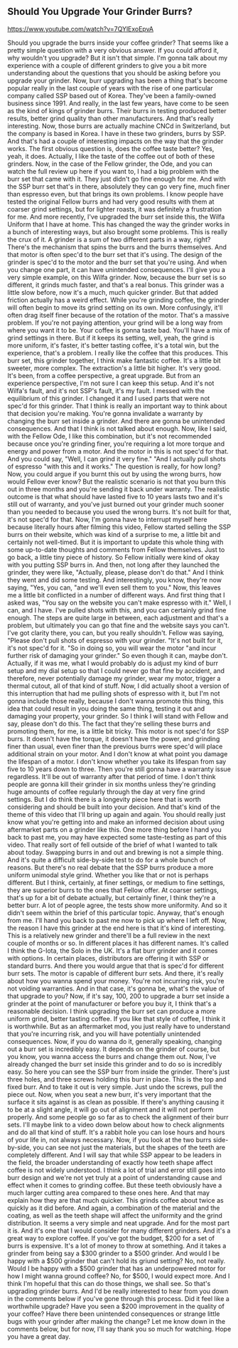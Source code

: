 ## Should You Upgrade Your Grinder Burrs?

<https://www.youtube.com/watch?v=7QYlExoEpvA>

Should you upgrade the burrs
inside your coffee grinder?
That seems like a pretty simple question
with a very obvious answer.
If you could afford it,
why wouldn't you upgrade?
But it isn't that simple.
I'm gonna talk about my experience
with a couple of different
grinders to give you
a bit more understanding
about the questions
that you should be asking
before you upgrade your grinder.
Now, burr upgrading has been a thing
that's become popular really
in the last couple of years
with the rise of one particular company
called SSP based out of Korea.
They've been a family-owned
business since 1991.
And really, in the last few years,
have come to be seen as the
kind of kings of grinder burrs.
Their burrs in testing
produced better results,
better grind quality
than other manufacturers.
And that's really interesting.
Now, those burrs are actually
machine CNCd in Switzerland,
but the company is based in Korea.
I have in these two
grinders, burrs by SSP.
And that's had a couple
of interesting impacts
on the way that the grinder works.
The first obvious question is,
does the coffee taste better?
Yes, yeah, it does.
Actually, I like the taste of the coffee
out of both of these grinders.
Now, in the case of the
Fellow grinder, the Ode,
and you can watch the full
review up here if you want to,
I had a big problem with the
burr set that came with it.
They just didn't go fine enough for me.
And with the SSP burr set that's in there,
absolutely they can go very fine,
much finer than espresso even,
but that brings its own problems.
I know people have tested
the original Fellow burrs
and had very good results with them
at coarser grind settings,
but for lighter roasts,
it was definitely a frustration for me.
And more recently, I've upgraded
the burr set inside this,
the Wilfa Uniform that I have at home.
This has changed the way the grinder works
in a bunch of interesting ways,
but also brought some problems.
This is really the crux of it.
A grinder is a sum of two
different parts in a way, right?
There's the mechanism that spins the burrs
and the burrs themselves.
And that motor is often spec'd
to the burr set that it's using.
The design of the grinder is spec'd
to the motor and the burr
set that you're using.
And when you change one part,
it can have unintended consequences.
I'll give you a very simple
example, on this Wilfa grinder.
Now, because the burr set is so different,
it grinds much faster,
and that's a real bonus.
This grinder was a little slow before,
now it's a much, much quicker grinder.
But that added friction
actually has a weird effect.
While you're grinding coffee,
the grinder will often begin to move
its grind setting on its own.
More confusingly, it'll
often drag itself finer
because of the rotation of the motor.
That's a massive problem.
If you're not paying attention,
your grind will be a long way
from where you want it to be.
Your coffee is gonna taste bad.
You'll have a mix of
grind settings in there.
But if it keeps its setting, well, yeah,
the grind is more uniform, it's faster,
it's better tasting
coffee, it's a total win,
but the experience, that's a problem.
I really like the coffee
that this produces.
This burr set, this grinder together,
I think make fantastic coffee.
It's a little bit sweeter, more complex.
The extraction's a little bit higher.
It's very good.
It's been, from a coffee
perspective, a great upgrade.
But from an experience perspective,
I'm not sure I can keep this setup.
And it's not Wilfa's fault,
and it's not SSP's fault, it's my fault.
I messed with the
equilibrium of this grinder.
I changed it and I used
parts that were not spec'd
for this grinder.
That I think is really an important way
to think about that
decision you're making.
You're gonna invalidate a warranty
by changing the burr set inside a grinder.
And there are gonna be
unintended consequences.
And that I think is not
talked about enough.
Now, like I said, with the Fellow Ode,
I like this combination,
but it's not recommended because
once you're grinding finer,
you're requiring a lot more torque
and energy and power from a motor.
And the motor in this
is not spec'd for that.
And you could say, "Well,
I can grind it very fine."
"And I actually pull shots of espresso
"with this and it works."
The question is really, for how long?
Now, you could argue if you burnt this out
by using the wrong burrs,
how would Fellow ever know?
But the realistic scenario
is not that you burn this out
in three months and you're
sending it back under warranty.
The realistic outcome is
that what should have lasted
five to 10 years lasts two and
it's still out of warranty,
and you've just burned out
your grinder much sooner
than you needed to because
you used the wrong burrs.
It's not built for that,
it's not spec'd for that.
Now, I'm gonna have to
interrupt myself here
because literally hours
after filming this video,
Fellow started selling the
SSP burrs on their website,
which was kind of a surprise to me,
a little bit and certainly not well-timed.
But it is important to
update this whole thing
with some up-to-date thoughts
and comments from Fellow themselves.
Just to go back, a little
tiny piece of history.
So Fellow initially were kind of okay
with you putting SSP burrs in.
And then, not long after
they launched the grinder,
they were like, "Actually,
please, please don't do that."
And I think they went
and did some testing.
And interestingly, you know,
they're now saying, "Yes, you can,
"and we'll even sell them to you."
Now, this leaves me a
little bit conflicted
in a number of different ways.
And first thing that I asked was,
"You say on the website you
can't make espresso with it."
Well, I can, and I have.
I've pulled shots with this,
and you can certainly grind fine enough.
The steps are quite large in between,
each adjustment and that's a problem,
but ultimately you can go that fine
and the website says you can't.
I've got clarity there, you
can, but you really shouldn't.
Fellow was saying,
"Please don't pull shots of
espresso with your grinder.
"It's not built for it,
it's not spec'd for it.
"So in doing so, you will wear the motor
"and incur further risk
of damaging your grinder."
So even though it can, maybe don't.
Actually, if it was me,
what I would probably do is
adjust my kind of burr setup
and my dial setup so that I could
never go that fine by
accident, and therefore,
never potentially damage
my grinder, wear my motor,
trigger a thermal cutout,
all of that kind of stuff.
Now, I did actually shoot a
version of this interruption
that had me pulling shots
of espresso with it,
but I'm not gonna include those really,
because I don't wanna promote this thing,
this idea that could result
in you doing the same thing,
testing it out and damaging
your property, your grinder.
So I think I will stand
with Fellow and say,
please don't do this.
The fact that they're selling these burrs
and promoting them, for
me, is a little bit tricky.
This motor is not spec'd for SSP burrs.
It doesn't have the torque,
it doesn't have the power,
and grinding finer than usual,
even finer than the
previous burrs were spec'd
will place additional
strain on your motor.
And I don't know at what point
you damage the lifespan of a motor.
I don't know whether you take its lifespan
from say five to 10 years down to three.
Then you're still gonna have
a warranty issue regardless.
It'll be out of warranty
after that period of time.
I don't think people are
gonna kill their grinder
in six months unless they're
grinding huge amounts of coffee
regularly through the day
at very fine grind settings.
But I do think there is
a longevity piece here
that is worth considering
and should be built into your decision.
And that's kind of the theme of this video
that I'll bring up again and again.
You should really just know
what you're getting into
and make an informed decision about using
aftermarket parts on a grinder like this.
One more thing before I
hand you back to past me,
you may have expected some taste-testing
as part of this video.
That really sort of fell
outside of the brief
of what I wanted to talk about today.
Swapping burrs in and out and
brewing is not a simple thing.
And it's quite a difficult
side-by-side test to do
for a whole bunch of reasons.
But there's no real
debate that the SSP burrs
produce a more uniform
unimodal style grind.
Whether you like that or
not is perhaps different.
But I think, certainly, at finer settings,
or medium to fine settings,
they are superior burrs to
the ones that Fellow offer.
At coarser settings, that's up
for a bit of debate actually,
but certainly finer, I
think they're a better burr.
A lot of people agree, the
tests show more uniformity.
And so it didn't seem within the brief
of this particular topic.
Anyway, that's enough from me.
I'll hand you back to past me now
to pick up where I left off.
Now, the reason I have this
grinder at the end here
is that it's kind of interesting.
This is a relatively new
grinder and there'll be
a full review in the next
couple of months or so.
In different places it
has different names.
It's called I think the
G-Iota, the Solo in the UK.
It's a flat burr grinder
and it comes with options.
In certain places,
distributors are offering it
with SSP or standard burrs.
And there you would argue
that that is spec'd for
different burr sets.
The motor is capable
of different burr sets.
And there, it's really about
how you wanna spend your money.
You're not incurring risk,
you're not voiding warranties.
And in that case, it's gonna be,
what's the value of that upgrade to you?
Now, if it's say, 100, 200 to upgrade
a burr set inside a grinder
at the point of manufacturer
or before you buy it,
I think that's a reasonable decision.
I think upgrading the burr set can produce
a more uniform grind,
better tasting coffee.
If you like that style of
coffee, I think it is worthwhile.
But as an aftermarket mod,
you just really have to understand
that you're incurring risk,
and you will have potentially
unintended consequences.
Now, if you do wanna do
it, generally speaking,
changing out a burr
set is incredibly easy.
It depends on the grinder
of course, but you know,
you wanna access the
burrs and change them out.
Now, I've already changed the burr set
inside this grinder and to
do so is incredibly easy.
So here you can see the SSP
burr from inside the grinder.
There's just three holes,
and three screws holding
this burr in place.
This is the top and fixed burr.
And to take it out is very simple.
Just undo the screws, pull the piece out.
Now, when you seat a new burr,
it's very important that
the surface it sits against
is as clean as possible.
If there's anything causing
it to be at a slight angle,
it will go out of alignment
and it will not perform properly.
And some people go so far as to check
the alignment of their burr sets.
I'll maybe link to a video down below
about how to check alignments
and do all that kind of stuff.
It's a rabbit hole you
can lose hours and hours
of your life in, not always necessary.
Now, if you look at the
two burrs side-by-side,
you can see not just the materials,
but the shapes of the teeth
are completely different.
And I will say that while SSP appear
to be leaders in the field,
the broader understanding
of exactly how teeth shape
affect coffee is not widely understood.
I think a lot of trial and error
still goes into burr design
and we're not yet truly at
a point of understanding
cause and effect when it
comes to grinding coffee.
But these teeth obviously have
a much larger cutting area
compared to these ones here.
And that may explain how
they are that much quicker.
This grinds coffee about twice
as quickly as it did before.
And again, a combination of
the material and the coating,
as well as the teeth shape will affect
the uniformity and the grind distribution.
It seems a very simple and neat upgrade.
And for the most part it is.
And it's one that I would consider
for many different grinders.
And it's a great way to explore coffee.
If you've got the budget,
$200 for a set of burrs is expensive.
It's a lot of money to throw at something.
And it takes a grinder from being
say a $300 grinder to a $500 grinder.
And would I be happy with a $500 grinder
that can't hold its griund setting?
No, not really.
Would I be happy with
a $500 grinder that has
an underpowered motor for how
I might wanna ground coffee?
No, for $500, I would expect more.
And I think I'm hopeful that
this can do those things,
we shall see.
So that's upgrading grinder burrs.
And I'd be really interested to hear
from you down in the comments below
if you've gone through this process.
Did it feel like a worthwhile upgrade?
Have you seen a $200 improvement
in the quality of your coffee?
Have there been unintended consequences
or strange little bugs with your grinder
after making the change?
Let me know down in the
comments below, but for now,
I'll say thank you so much for watching.
Hope you have a great day.
